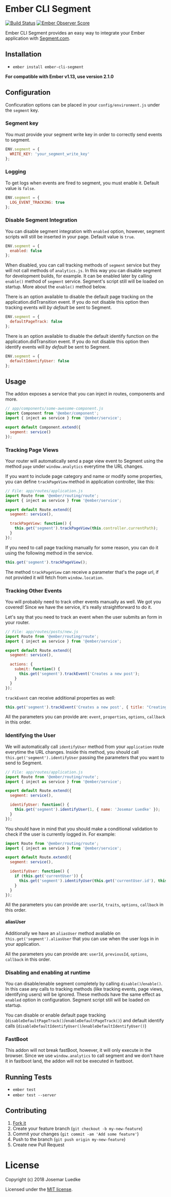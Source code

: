 # Ember CLI Segment
[![Build Status](https://travis-ci.org/josemarluedke/ember-cli-segment.svg?branch=master)](https://travis-ci.org/josemarluedke/ember-cli-segment)
[![Ember Observer Score](https://emberobserver.com/badges/ember-cli-segment.svg)](https://emberobserver.com/addons/ember-cli-segment)

Ember CLI Segment provides an easy way to integrate your Ember application with [Segment.com](https://segment.com/).

## Installation

* `ember install ember-cli-segment`

**For compatible with Ember v1.13, use version 2.1.0**

## Configuration

Conficuration options can be placed in your `config/environment.js` under the `segment` key.

### Segment key

You must provide your segment write key in order to correctly send events to segment.

```js
ENV.segment = {
  WRITE_KEY: 'your_segment_write_key'
};

```

### Logging

To get logs when events are fired to segment, you must enable it. Default value is `false`. 

```js
ENV.segment = {
  LOG_EVENT_TRACKING: true
};
```

### Disable Segment Integration

You can disable segment integration with `enabled` option, however, segment scripts will still be inserted in your page. Default value is `true`.

```js
ENV.segment = {
  enabled: false
};
```

When disabled, you can call tracking methods of `segment` service but they will not call methods of
`analytics.js`. In this way you can disable segment for development builds, for example. It can be
enabled later by calling `enable()` method of `segment` service. Segment's script still will be loaded
on startup. More about the `enable()` method below.


There is an option available to disable the default page tracking on the application.didTransition event. If you do not disable this option then tracking events will *by default* be sent to Segment.

```js
ENV.segment = {
  defaultPageTrack: false
};
```

There is an option available to disable the default identify function on the application.didTransition event. If you do not disable this option then identify events will *by default* be sent to Segment.

```js
ENV.segment = {
  defaultIdentifyUser: false
};
```

## Usage

The addon exposes a service that you can inject in routes, components and more.

```js
// app/components/some-awesome-component.js
import Component from '@ember/component';
import { inject as service } from '@ember/service';

export default Component.extend({
  segment: service()
});

```

### Tracking Page Views

Your router will automatically send a page view event to Segment using the method `page` under `window.analytics` everytime the URL changes.

If you want to include page category and name or modify some properties, you can define `trackPageView` method
in application controller, like this:

```js
// File: app/routes/application.js
import Route from '@ember/routing/route';
import { inject as service } from '@ember/service';

export default Route.extend({
  segment: service(),

  trackPageView: function() {
    this.get('segment').trackPageView(this.controller.currentPath);
  }
});
```

If you need to call page tracking manually for some reason, you can do it using the following method in the service.

```js
this.get('segment').trackPageView();
```

The method `trackPageView` can receive a parameter that's the page url, if not provided it will fetch from `window.location`.

### Tracking Other Events

You will probabily need to track other events manually as well. We got you covered! Since we have the service, it's really straightforward to do it.

Let's say that you need to track an event when the user submits an form in your router.


```js
// File: app/routes/posts/new.js
import Route from '@ember/routing/route';
import { inject as service } from '@ember/service';

export default Route.extend({
  segment: service(),

  actions: {
    submit: function() {
      this.get('segment').trackEvent('Creates a new post');
    }
  }
});

```

`trackEvent` can receive additional properties as well:

```js
this.get('segment').trackEvent('Creates a new post', { title: "Creating a Ember CLI application" });
```

All the parameters you can provide are: `event`, `properties`, `options`, `callback` in this order.

### Identifying the User

We will automatically call `identifyUser` method from your `application` route everytime the URL changes. Inside this method, you should call `this.get('segment').identifyUser` passing the parameters that you want to send to Segment.

```js
// File: app/routes/application.js
import Route from '@ember/routing/route';
import { inject as service } from '@ember/service';

export default Route.extend({
  segment: service(),

  identifyUser: function() {
    this.get('segment').identifyUser(1, { name: 'Josemar Luedke' });
  }
});
```

You should have in mind that you should make a conditional validation to check if the user is currently logged in. For example:


```js
import Route from '@ember/routing/route';
import { inject as service } from '@ember/service';

export default Route.extend({
  segment: service(),

  identifyUser: function() {
    if (this.get('currentUser')) {
      this.get('segment').identifyUser(this.get('currentUser.id'), this.get('currentUser'));
    }
  }
});
```

All the parameters you can provide are: `userId`, `traits`, `options`, `callback` in this order.


#### aliasUser

Additionally we have an `aliasUser` method avaliable on `this.get('segment').aliasUser` that you can use when the user logs in in your application.

All the parameters you can provide are: `userId`, `previousId`, `options`, `callback` in this order.

### Disabling and enabling at runtime

You can disable/enable segment completely by calling `disable()`/`enable()`. In this case any calls to
tracking methods (like tracking events, page views, identifying users) will be ignored. These methods
have the same effect as `enabled` option in configuration. Segment script still will be loaded on
startup.

You can disable or enable default page tracking (`disableDefaultPageTrack()`/`enableDefaultPageTrack()`) and
default identify calls (`disableDefaultIdentifyUser()`/`enableDefaultIdentifyUser()`)

### FastBoot

This addon will not break fastBoot, however, it will only execute in the browser. Since we use `window.analytics` to call segment and we don't have it in fastboot land, the addon will not be executed in fastboot.

## Running Tests

* `ember test`
* `ember test --server`

## Contributing

1. [Fork it](https://github.com/josemarluedke/ember-cli-segment/fork)
2. Create your feature branch (`git checkout -b my-new-feature`)
3. Commit your changes (`git commit -am 'Add some feature'`)
4. Push to the branch (`git push origin my-new-feature`)
5. Create new Pull Request


# License

Copyright (c) 2018 Josemar Luedke

Licensed under the [MIT license](LICENSE.md).
